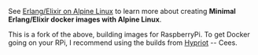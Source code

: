 See [Erlang/Elixir on Alpine Linux](https://github.com/msaraiva/alpine-erlang) to learn more about creating **Minimal Erlang/Elixir docker images with Alpine Linux**.

This is a fork of the above, building images for RaspberryPi. To get Docker going on your RPi,
I recommend using the builds from [Hypriot](http://blog.hypriot.com/) -- Cees.
